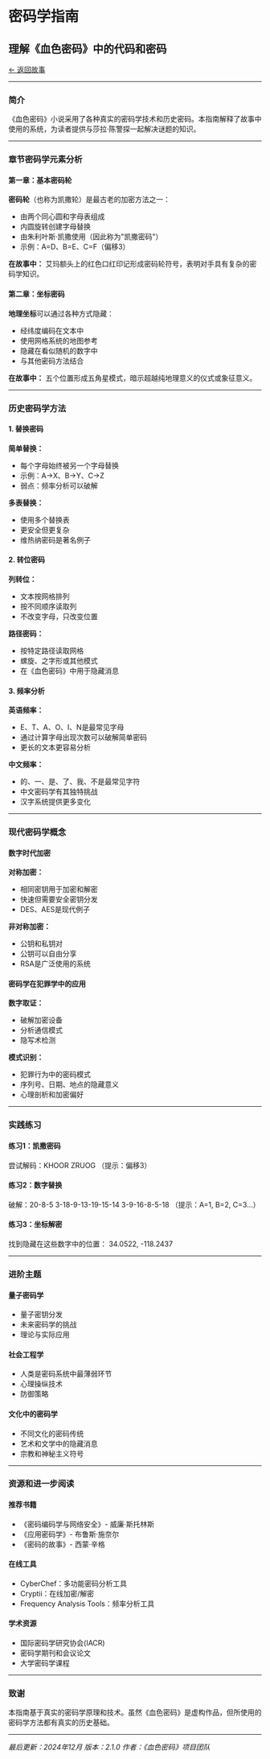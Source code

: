 # 密码学指南
## 理解《血色密码》中的代码和密码

[← 返回故事](../zh/index.md)

---

### 简介

《血色密码》小说采用了各种真实的密码学技术和历史密码。本指南解释了故事中使用的系统，为读者提供与莎拉·陈警探一起解决谜题的知识。

---

### 章节密码学元素分析

#### 第一章：基本密码轮
**密码轮**（也称为凯撒轮）是最古老的加密方法之一：
- 由两个同心圆和字母表组成
- 内圆旋转创建字母替换
- 由朱利叶斯·凯撒使用（因此称为"凯撒密码"）
- 示例：A=D、B=E、C=F（偏移3）

**在故事中：** 艾玛额头上的红色口红印记形成密码轮符号，表明对手具有复杂的密码学知识。

#### 第二章：坐标密码
**地理坐标**可以通过各种方式隐藏：
- 经纬度编码在文本中
- 使用网格系统的地图参考
- 隐藏在看似随机的数字中
- 与其他密码方法结合

**在故事中：** 五个位置形成五角星模式，暗示超越纯地理意义的仪式或象征意义。

---

### 历史密码学方法

#### 1. 替换密码
**简单替换：**
- 每个字母始终被另一个字母替换
- 示例：A→X、B→Y、C→Z
- 弱点：频率分析可以破解

**多表替换：**
- 使用多个替换表
- 更安全但更复杂
- 维热纳密码是著名例子

#### 2. 转位密码
**列转位：**
- 文本按网格排列
- 按不同顺序读取列
- 不改变字母，只改变位置

**路径密码：**
- 按特定路径读取网格
- 螺旋、之字形或其他模式
- 在《血色密码》中用于隐藏消息

#### 3. 频率分析
**英语频率：**
- E、T、A、O、I、N是最常见字母
- 通过计算字母出现次数可以破解简单密码
- 更长的文本更容易分析

**中文频率：**
- 的、一、是、了、我、不是最常见字符
- 中文密码学有其独特挑战
- 汉字系统提供更多变化

---

### 现代密码学概念

#### 数字时代加密
**对称加密：**
- 相同密钥用于加密和解密
- 快速但需要安全密钥分发
- DES、AES是现代例子

**非对称加密：**
- 公钥和私钥对
- 公钥可以自由分享
- RSA是广泛使用的系统

#### 密码学在犯罪学中的应用
**数字取证：**
- 破解加密设备
- 分析通信模式
- 隐写术检测

**模式识别：**
- 犯罪行为中的密码模式
- 序列号、日期、地点的隐藏意义
- 心理剖析和加密偏好

---

### 实践练习

#### 练习1：凯撒密码
尝试解码：KHOOR ZRUOG
（提示：偏移3）

#### 练习2：数字替换
破解：20-8-5 3-18-9-13-19-15-14 3-9-16-8-5-18
（提示：A=1, B=2, C=3...）

#### 练习3：坐标解密
找到隐藏在这些数字中的位置：
34.0522, -118.2437

---

### 进阶主题

#### 量子密码学
- 量子密钥分发
- 未来密码学的挑战
- 理论与实际应用

#### 社会工程学
- 人类是密码系统中最薄弱环节
- 心理操纵技术
- 防御策略

#### 文化中的密码学
- 不同文化的密码传统
- 艺术和文学中的隐藏消息
- 宗教和神秘主义符号

---

### 资源和进一步阅读

#### 推荐书籍
- 《密码编码学与网络安全》- 威廉·斯托林斯
- 《应用密码学》- 布鲁斯·施奈尔
- 《密码的故事》- 西蒙·辛格

#### 在线工具
- CyberChef：多功能密码分析工具
- Cryptii：在线加密/解密
- Frequency Analysis Tools：频率分析工具

#### 学术资源
- 国际密码学研究协会(IACR)
- 密码学期刊和会议论文
- 大学密码学课程

---

### 致谢

本指南基于真实的密码学原理和技术。虽然《血色密码》是虚构作品，但所使用的密码学方法都有真实的历史基础。

---

*最后更新：2024年12月*
*版本：2.1.0*
*作者：《血色密码》项目团队*